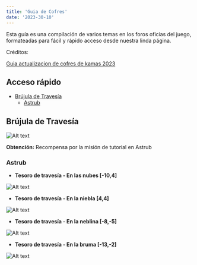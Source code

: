 ```yaml
---
title: 'Guia de Cofres'
date: '2023-30-10'
---
```


Esta guía es una compilación de varios temas en los foros oficias del juego,
formateadas para fácil y rápido acceso desde nuestra linda página.

Créditos:

[Guia actualizacion de cofres de kamas 2023](https://www.wakfu.com/es/foro/67-logros-secretos/153818-guia-actualizacion-cofres-kamas-2023)

## Acceso rápido

- [Brújula de Travesía](#brújula-de-travesía)
  - [Astrub](#astrub)

## Brújula de Travesía

![Alt text](/images/55118722.png)

**Obtención:** Recompensa por la misión de tutorial en Astrub

### Astrub

- **Tesoro de travesía - En las nubes [-10,4]**

![Alt text](/images/vd1gLPF.png)

- **Tesoro de travesía - En la niebla [4,4]**

![Alt text](/images/P65HsR2.png)

- **Tesoro de travesía - En la neblina [-8,-5]**

![Alt text](/images/PLnq0Xm.png)

- **Tesoro de travesía - En la bruma [-13,-2]**

![Alt text](/images/kMDp51N.png)
